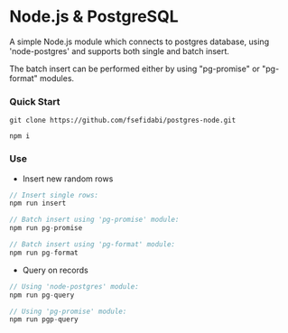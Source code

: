 # Node.js & PostgreSQL 

A simple Node.js module which connects to postgres database, using 'node-postgres' and supports both single and batch insert.

The batch insert can be performed either by using "pg-promise" or "pg-format" modules.


### Quick Start

 ```
git clone https://github.com/fsefidabi/postgres-node.git

npm i
  ```

### Use

- Insert new random rows

```js
// Insert single rows:
npm run insert

// Batch insert using 'pg-promise' module:
npm run pg-promise

// Batch insert using 'pg-format' module:
npm run pg-format
```

- Query on records
```js
// Using 'node-postgres' module: 
npm run pg-query

// Using 'pg-promise' module: 
npm run pgp-query

```